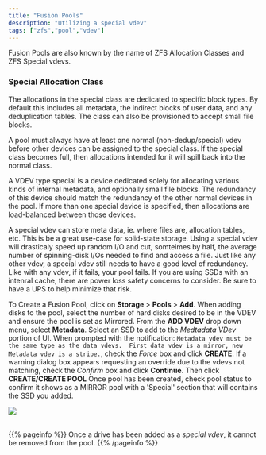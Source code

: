 ```yaml
---
title: "Fusion Pools"
description: "Utilizing a special vdev" 
tags: ["zfs","pool","vdev"]
---
```


Fusion Pools are also known by the name of ZFS Allocation Classes and ZFS Special vdevs.

### Special Allocation Class

The allocations in the special class are dedicated to specific block types. By default this includes all metadata, the indirect blocks of user data, and any deduplication tables. The class can also be provisioned to accept small file blocks.

A pool must always have at least one normal (non-dedup/special) vdev before other devices can be assigned to the special class. If the special class becomes full, then allocations intended for it will spill back into the normal class.

A VDEV type special is a device dedicated solely for allocating various kinds of internal metadata, and optionally small file blocks. The redundancy of this device should match the redundancy of the other normal devices in the pool. If more than one special device is specified, then allocations are load-balanced between those devices.

A special vdev can store meta data, ie. where files are, allocation tables, etc.  This is be a great use-case for solid-state storage. Using a special vdev will drasticaly speed up random I/O and cut, somteimes by half, the average number of spinning-disk I/Os needed to find and access a file.  Just like any other vdev, a special vdev still needs to have a good level of redundancy.  Like with any vdev, if it fails, your pool fails. If you are using SSDs with an intenral cache, there are power loss safety concerns to consider.  Be sure to have a UPS to help minimize that risk.

To Create a Fusion Pool, click on **Storage** > **Pools** > **Add**.  When adding disks to the pool, select the number of hard disks desired to be in the VDEV and ensure the pool is set as Mirrored.  From the **ADD VDEV** drop down menu, select **Metadata**. Select an SSD to add to the *Medtadata VDev* portion of UI. 
When prompted with the notification:  `Metadata vdev must be the same type as the data vdevs.  First data vdev is a mirror, new Metadata vdev is a stripe.`, check the *Force* box and click **CREATE**.
If a warning dialog box appears requesting an override due to the vdevs not matching, check the *Confirm* box and click **Continue**.  Then click **CREATE/CREATE POOL**
Once pool has been created, check pool status to confirm it shows as a MIRROR pool with a 'Special' section that will contains the SSD you added.

<img src="/images/fusion-pool-create.PNG">
<br><br>



{{% pageinfo %}}
Once a drive has been added as a *special vdev*, it cannot be removed from the pool.
{{% /pageinfo %}}

